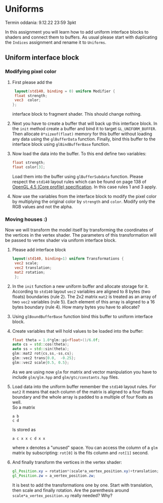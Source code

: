 # Uniforms

Termin oddania: 9.12.22 23:59 3pkt

In this assignment you will learn how to add uniform  interface blocks to shaders and connect them to buffers. As 
usual please start  with duplicating the `Indices` assignment and rename it to `Uniforms`. 

## Uniform interface block

### Modifying pixel color

1. First  please add the
   ```glsl
    layout(std140, binding = 0) uniform Modifier {
    float strength;
    vec3  color; 
   };
    ```  
   interface block to fragment shader. This should change nothing. 

2. Next you have to create a buffer that will back up this interface block. In the `init` method create a buffer and 
   bind it to target `GL_UNIFORM_BUFFER`. Then allocate `8*sizeof(float)` memory for this buffer without loading any 
   data using the `glBufferData` function. Finally, bind this buffer to the interface block using `glBindBufferBase` 
   function. 

3. Now load the data into the buffer. To this end define two variables:
   ```c++
   float strength;
   float color[3];
   ```
   Load them into the buffer using `glBufferSubdata` function. Please respect the `std140` layout rules which can be 
   found on page 138 of 
   [OpenGL 4.5 (Core profile) specification](https://www.khronos.org/registry/OpenGL/specs/gl/glspec45.core.pdf). In 
   this case rules 1 and 3 apply.   

5. Now use the variables  from the interface block to modify the pixel color by multiplying the original color by 
   `strength` and `color`. Modify only the  RGB values and not the alpha. 

### Moving houses :)

Now we will transform the model itself by transforming the coordinates of the vertices in the vertex shader. The 
parameters of this transformation will be passed to vertex shader via  uniform interface block. 

1. Please add interface block 
   ```glsl
   layout(std140, binding=1) uniform Transformations {
    vec2 scale;
    vec2 translation;
    mat2 rotation;
    };
   ```
2. In the `init` function  a new uniform buffer and allocate storage for it. According to `std140` layout `vec2` 
   variables are aligned to 8 bytes (two floats) boundaries (rule 2).  The 2x2 matrix `mat2` is treated as an array 
   of two `vec2` variables  (rule 5). Each element of this array is aligned to a 16 bytes boundary (rule 4). How 
   many bytes you have to allocate?
3. Using `glBoundBufferBase` function bind this buffer to uniform interface block. 

4. Create variables that will hold values to be loaded into the buffer:
   ```c++
   float theta = 1.0*glm::pi<float>()/6.0f;
   auto cs = std::cos(theta);
   auto ss = std::sin(theta);  
   glm::mat2 rot{cs,ss,-ss,cs};
   glm::vec2 trans{0.0,  -0.25};
   glm::vec2 scale{0.5, 0.5};
   ```
   As we are using now `glm` for matrix and vector manipulation you  have to include `glm/glm.hpp` and 
   `glm/gtc/constants.hpp` files. 

5. Load data into the uniform buffer remember the `std140` layout rules. For `mat2` it means that each  column of 
   the matrix is aligned to a four floats boundary and the whole array is padded to a multiple of four floats as well.  
   So a matrix
   ```
   a b
   c d
   ```
   Is stored as 
   ```
   a c x x c d x x 
   ```
   where x denotes a "unused" space. 
   You can access the column of a `glm` matrix by subscripting: `rot[0]` is the fits column and `rot[1]` second. 

6. And finally transform the vertices in the vertex shader:
   ```glsl 
   gl_Position.xy = rotation*(scale*a_vertex_position.xy)+translation;
   gl_Position.zw = a_vertex_position.zw;  
   ```
   It is best to add the transformations one by  one.   Start with translation, then scale and finally rotation. Are the 
   parenthesis around  `scale*a_vertex_position.xy` really needed? Why? 


